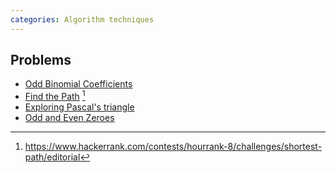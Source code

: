 ```yaml
---
categories: Algorithm techniques
---
```


## Problems
- [Odd Binomial Coefficients](https://open.kattis.com/problems/oddbinom)
- [Find the Path](https://www.hackerrank.com/contests/hourrank-8/challenges/shortest-path) [^1]
- [Exploring Pascal's triangle](https://projecteuler.net/problem=148)
- [Odd and Even Zeroes](https://open.kattis.com/problems/oddandevenzeroes)

[^1]: <https://www.hackerrank.com/contests/hourrank-8/challenges/shortest-path/editorial>
